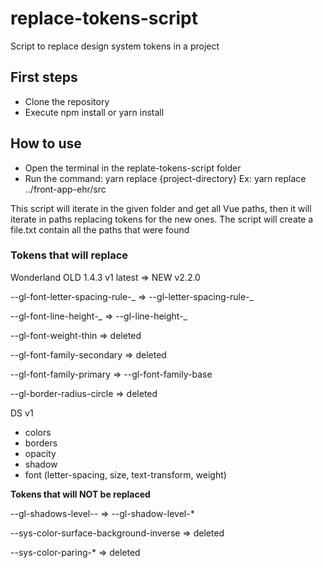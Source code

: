 # replace-tokens-script

Script to replace design system tokens in a project

## First steps

- Clone the repository
- Execute npm install or yarn install

## How to use

- Open the terminal in the replate-tokens-script folder
- Run the command:
  yarn replace {project-directory}
  Ex:
  yarn replace ../front-app-ehr/src

This script will iterate in the given folder and get all Vue paths, then it will iterate in paths replacing tokens for the new ones.
The script will create a file.txt contain all the paths that were found

### Tokens that will replace

Wonderland
OLD 1.4.3 v1 latest => NEW v2.2.0

--gl-font-letter-spacing-rule-_ => --gl-letter-spacing-rule-_

--gl-font-line-height-_ => --gl-line-height-_

--gl-font-weight-thin => deleted

--gl-font-family-secondary => deleted

--gl-font-family-primary => --gl-font-family-base

--gl-border-radius-circle => deleted

DS v1

- colors
- borders
- opacity
- shadow
- font (letter-spacing, size, text-transform, weight)

**Tokens that will NOT be replaced**

--gl-shadows-level-_-_ => --gl-shadow-level-\*

--sys-color-surface-background-inverse => deleted

--sys-color-paring-\* => deleted
